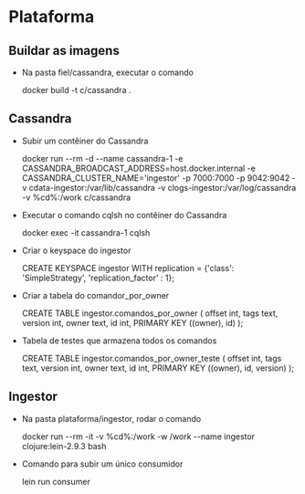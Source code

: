 # Plataforma

## Buildar as imagens

- Na pasta fiel/cassandra, executar o comando

  docker build -t c/cassandra .

## Cassandra

- Subir um contêiner do Cassandra

  docker run --rm -d
    --name cassandra-1
    -e CASSANDRA_BROADCAST_ADDRESS=host.docker.internal
    -e CASSANDRA_CLUSTER_NAME='ingestor'
    -p 7000:7000
    -p 9042:9042
    -v cdata-ingestor:/var/lib/cassandra
    -v clogs-ingestor:/var/log/cassandra
    -v %cd%:/work
    c/cassandra

- Executar o comando cqlsh no contêiner do Cassandra

  docker exec -it cassandra-1 cqlsh

- Criar o keyspace do ingestor

  CREATE KEYSPACE ingestor
    WITH replication = {'class': 'SimpleStrategy', 'replication_factor' : 1};

- Criar a tabela do comandor_por_owner

  CREATE TABLE ingestor.comandos_por_owner (
    offset int,
    tags text,
    version int,
    owner text,
    id int,
    PRIMARY KEY ((owner), id)
  );

- Tabela de testes que armazena todos os comandos

  CREATE TABLE ingestor.comandos_por_owner_teste (
    offset int,
    tags text,
    version int,
    owner text,
    id int,
    PRIMARY KEY ((owner), id, version)
  );

## Ingestor

- Na pasta plataforma/ingestor, rodar o comando

  docker run --rm -it -v %cd%:/work -w /work --name ingestor clojure:lein-2.9.3 bash

- Comando para subir um único consumidor

  lein run consumer